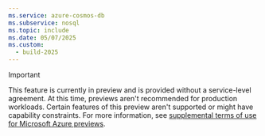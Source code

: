 ```yaml
---
ms.service: azure-cosmos-db
ms.subservice: nosql
ms.topic: include
ms.date: 05/07/2025
ms.custom:
  - build-2025
---
```


> [!IMPORTANT]
> This feature is currently in preview and is provided without a service-level agreement. At this time, previews aren't recommended for production workloads. Certain features of this preview aren't supported or might have capability constraints. For more information, see [supplemental terms of use for Microsoft Azure previews](https://azure.microsoft.com/support/legal/preview-supplemental-terms/).

